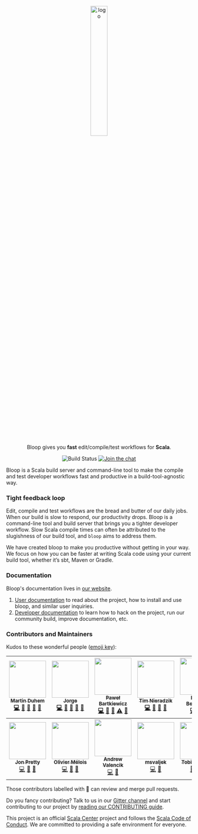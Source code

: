 <p align="center">
  <img src="https://github.com/scalacenter/bloop/raw/master/website/static/img/logo.svg?sanitize=true" alt="logo" width="30%">
</p>

<p align="center">
Bloop gives you <b>fast</b> edit/compile/test workflows for <b>Scala</b>.
</p>

<p align="center">
<img src="https://camo.githubusercontent.com/d04147fe2a1175f2e9b0f873d0045ee2d1aacfd9/68747470733a2f2f63692e7363616c612d6c616e672e6f72672f6170692f6261646765732f7363616c6163656e7465722f626c6f6f702f7374617475732e737667" alt="Build Status" data-canonical-src="https://ci.scala-lang.org/api/badges/scalacenter/bloop/status.svg" style="max-width:100%;">
<a href="https://gitter.im/scalacenter/bloop"><img src="https://camo.githubusercontent.com/9b3d43be69818501c39dc7db170aaf0531cfa363/68747470733a2f2f6261646765732e6769747465722e696d2f7363616c6163656e7465722f626c6f6f702e737667" alt="Join the chat" data-canonical-src="https://badges.gitter.im/scalacenter/bloop.svg" style="max-width:100%;"></a>
</p>

Bloop is a Scala build server and command-line tool to make the compile and
test developer workflows fast and productive in a build-tool-agnostic way.

### Tight feedback loop

Edit, compile and test workflows are the bread and butter of our daily jobs.
When our build is slow to respond, our productivity drops. Bloop is a
command-line tool and build server that brings you a tighter developer
workflow. Slow Scala compile times can often be attributed to the slugishness
of our build tool, and `bloop` aims to address them.

We have created bloop to make you productive without getting in your way. We
focus on how you can be faster at writing Scala code using your current build
tool, whether it’s sbt, Maven or Gradle.

### Documentation

Bloop's documentation lives in [our website](https://scalacenter.github.io/bloop/).

1. [User documentation](https://scalacenter.github.io/bloop/docs/) to read
   about the project, how to install and use bloop, and similar user inquiries.
1. [Developer
   documentation](https://scalacenter.github.io/bloop/docs/developer-documentation/)
   to learn how to hack on the project, run our community build, improve
   documentation, etc.

### Contributors and Maintainers

Kudos to these wonderful people ([emoji key](https://github.com/kentcdodds/all-contributors#emoji-key)):

<!-- ALL-CONTRIBUTORS-LIST:START - Do not remove or modify this section -->
<!-- prettier-ignore -->
| [<img src="https://avatars0.githubusercontent.com/u/1765926?v=4" width="100px;"/><br /><sub><b>Martin Duhem</b></sub>](https://github.com/Duhemm)<br />[💻](https://github.com/scalacenter/bloop/commits?author=Duhemm "Code") [🐛](https://github.com/scalacenter/bloop/issues?q=author%3ADuhemm "Bug reports") [📖](https://github.com/scalacenter/bloop/commits?author=Duhemm "Documentation") [🤔](#ideas-Duhemm "Ideas, Planning, & Feedback") [👀](#review-Duhemm "Reviewed Pull Requests") | [<img src="https://avatars0.githubusercontent.com/u/2462974?v=4" width="100px;"/><br /><sub><b>Jorge</b></sub>](http://jvican.github.com)<br />[💻](https://github.com/scalacenter/bloop/commits?author=jvican "Code") [🐛](https://github.com/scalacenter/bloop/issues?q=author%3Ajvican "Bug reports") [📖](https://github.com/scalacenter/bloop/commits?author=jvican "Documentation") [🤔](#ideas-jvican "Ideas, Planning, & Feedback") [👀](#review-jvican "Reviewed Pull Requests") | [<img src="https://avatars3.githubusercontent.com/u/1550710?v=4" width="100px;"/><br /><sub><b>Paweł Bartkiewicz</b></sub>](https://github.com/tues)<br />[💻](https://github.com/scalacenter/bloop/commits?author=tues "Code") [🐛](https://github.com/scalacenter/bloop/issues?q=author%3Atues "Bug reports") [📖](https://github.com/scalacenter/bloop/commits?author=tues "Documentation") [⚠️](https://github.com/scalacenter/bloop/commits?author=tues "Tests") [👀](#review-tues "Reviewed Pull Requests") | [<img src="https://avatars2.githubusercontent.com/u/196819?v=4" width="100px;"/><br /><sub><b>Tim Nieradzik</b></sub>](http://nieradzik.me/)<br />[💻](https://github.com/scalacenter/bloop/commits?author=tindzk "Code") [🐛](https://github.com/scalacenter/bloop/issues?q=author%3Atindzk "Bug reports") [📖](https://github.com/scalacenter/bloop/commits?author=tindzk "Documentation") [👀](#review-tindzk "Reviewed Pull Requests") | [<img src="https://avatars3.githubusercontent.com/u/2410938?v=4" width="100px;"/><br /><sub><b>Ruben Berenguel</b></sub>](http://www.mostlymaths.net)<br />[💻](https://github.com/scalacenter/bloop/commits?author=rberenguel "Code") [🐛](https://github.com/scalacenter/bloop/issues?q=author%3Arberenguel "Bug reports") [👀](#review-rberenguel "Reviewed Pull Requests") | [<img src="https://avatars3.githubusercontent.com/u/24484414?v=4" width="100px;"/><br /><sub><b>Daniel Silva</b></sub>](https://github.com/dsilvasc)<br />[💻](https://github.com/scalacenter/bloop/commits?author=dsilvasc "Code") [🔌](#plugin-dsilvasc "Plugin/utility libraries") [⚠️](https://github.com/scalacenter/bloop/commits?author=dsilvasc "Tests") | [<img src="https://avatars2.githubusercontent.com/u/2292489?v=4" width="100px;"/><br /><sub><b>Daniel Vigovszky</b></sub>](https://github.com/vigoo)<br />[💻](https://github.com/scalacenter/bloop/commits?author=vigoo "Code") [🔌](#plugin-vigoo "Plugin/utility libraries") |
| :---: | :---: | :---: | :---: | :---: | :---: | :---: |
| [<img src="https://avatars0.githubusercontent.com/u/1024588?v=4" width="100px;"/><br /><sub><b>Jon Pretty</b></sub>](http://propensive.com/)<br />[💻](https://github.com/scalacenter/bloop/commits?author=propensive "Code") [🐛](https://github.com/scalacenter/bloop/issues?q=author%3Apropensive "Bug reports") [📖](https://github.com/scalacenter/bloop/commits?author=propensive "Documentation") | [<img src="https://avatars2.githubusercontent.com/u/4439335?v=4" width="100px;"/><br /><sub><b>Olivier Mélois</b></sub>](https://github.com/Baccata)<br />[💻](https://github.com/scalacenter/bloop/commits?author=Baccata "Code") [🐛](https://github.com/scalacenter/bloop/issues?q=author%3ABaccata "Bug reports") [📖](https://github.com/scalacenter/bloop/commits?author=Baccata "Documentation") | [<img src="https://avatars2.githubusercontent.com/u/5440389?v=4" width="100px;"/><br /><sub><b>Andrew Valencik</b></sub>](https://github.com/valencik)<br />[💻](https://github.com/scalacenter/bloop/commits?author=valencik "Code") [📖](https://github.com/scalacenter/bloop/commits?author=valencik "Documentation") | [<img src="https://avatars3.githubusercontent.com/u/36041566?v=4" width="100px;"/><br /><sub><b>msvaljek</b></sub>](https://github.com/msvaljek)<br />[💻](https://github.com/scalacenter/bloop/commits?author=msvaljek "Code") [🐛](https://github.com/scalacenter/bloop/issues?q=author%3Amsvaljek "Bug reports") | [<img src="https://avatars1.githubusercontent.com/u/1321393?v=4" width="100px;"/><br /><sub><b>Tobias Roeser</b></sub>](https://twitter.com/TobiasRoeser)<br />[💬](#question-lefou "Answering Questions") [💻](https://github.com/scalacenter/bloop/commits?author=lefou "Code") [🔌](#plugin-lefou "Plugin/utility libraries") |
<!-- ALL-CONTRIBUTORS-LIST:END -->

Those contributors labelled with 👀 can review and merge pull requests.

Do you fancy contributing? Talk to us in our [Gitter channel][gitter] and start
contributing to our project by [reading our CONTRIBUTING guide][contributing].

This project is an official [Scala Center][scalacenter] project and follows the
[Scala Code of Conduct][coc]. We are committed to providing a safe environment
for everyone.

[gitter]: https://github.com/scalacenter/bloop
[contributing]: https://scalacenter.github.io/bloop/docs/developer-documentation/
[scalacenter]: https://scala.epfl.ch
[coc]: https://www.scala-lang.org/conduct/
